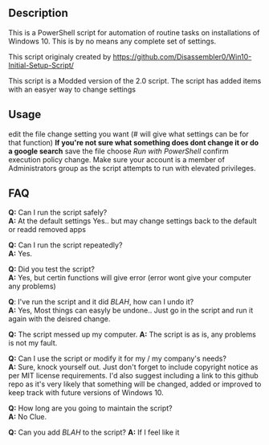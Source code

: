 ## Description

This is a PowerShell script for automation of routine tasks on installations of Windows 10. 
This is by no means any complete set of settings.

This script originaly created by https://github.com/Disassembler0/Win10-Initial-Setup-Script/

This script is a Modded version of the 2.0 script.
The script has added items with an easyer way to change settings

## Usage
edit the file 
change setting you want (# will give what settings can be for that function) 
**If you're not sure what something does dont change it or do a google search** 
save the file 
choose *Run with PowerShell* 
confirm execution policy change. 
Make sure your account is a member of Administrators group as the script attempts to run with elevated privileges. 

## FAQ
**Q:** Can I run the script safely?  
**A:** At the default settings Yes.. but may change settings back to the default or readd removed apps 


**Q:** Can I run the script repeatedly?  
**A:** Yes.

**Q:** Did you test the script?  
**A:** Yes, but certin functions will give error (error wont give your computer any problems)

**Q**: I've run the script and it did *BLAH*, how can I undo it?  
**A:** Yes, Most things can easyly be undone.. Just go in the script and run it again with the deisred change.

**Q:** The script messed up my computer.
**A:** The script is as is, any problems is not my fault.

**Q:** Can I use the script or modify it for my / my company's needs?  
**A:** Sure, knock yourself out. Just don't forget to include copyright notice as per MIT license requirements. I'd also suggest including a link to this github repo as it's very likely that something will be changed, added or improved to keep track with future versions of Windows 10.

**Q:** How long are you going to maintain the script?  
**A:** No Clue.

**Q:** Can you add *BLAH* to the script? 
**A:** If I feel like it
